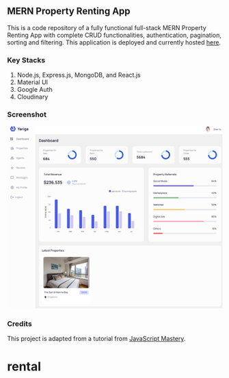 ## MERN Property Renting App
This is a code repository of a fully functional full-stack MERN Property Renting App with complete CRUD functionalities, authentication, pagination, sorting and filtering. This application is deployed and currently hosted [here](https://renting-app.netlify.app/).

### Key Stacks
1. Node.js, Express.js, MongoDB, and React.js 
2. Material UI
3. Google Auth
4. Cloudinary

### Screenshot
![image](https://github.com/zhenyu92/renting-app/blob/main/screenshot.PNG)

### Credits
This project is adapted from a tutorial from [JavaScript Mastery](https://github.com/adrianhajdin).
# rental
